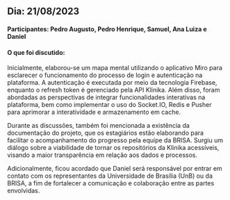 ## Dia: 21/08/2023
#### Participantes: Pedro Augusto, Pedro Henrique, Samuel, Ana Luiza e Daniel
#### O que foi discutido: 
Inicialmente, elaborou-se um mapa mental utilizando o aplicativo Miro para esclarecer o funcionamento do processo de login e autenticação na plataforma. A autenticação é executada por meio da tecnologia Firebase, enquanto o refresh token é gerenciado pela API Klinika. Além disso, foram abordadas as perspectivas de integrar funcionalidades interativas na plataforma, bem como implementar o uso do Socket.IO, Redis e Pusher para aprimorar a interatividade e armazenamento em cache.

Durante as discussões, também foi mencionada a existência da documentação do projeto, que os estagiários estão elaborando para facilitar o acompanhamento do progresso pela equipe da BRISA. Surgiu um diálogo sobre a viabilidade de tornar os repositórios da Klinika acessíveis, visando a maior transparência em relação aos dados e processos.

Adicionalmente, ficou acordado que Daniel será responsável por entrar em contato com os representantes da Universidade de Brasília (UnB) ou da BRISA, a fim de fortalecer a comunicação e colaboração entre as partes envolvidas.